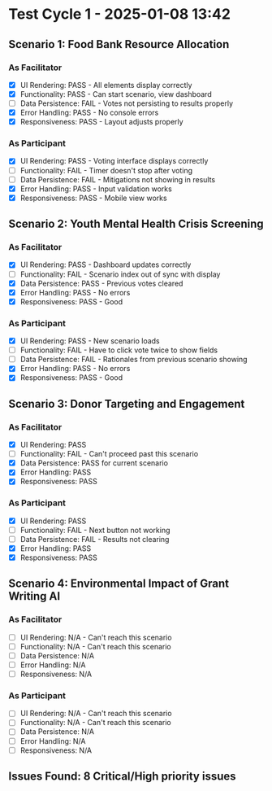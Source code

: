 # Test Cycle 1 - 2025-01-08 13:42

## Scenario 1: Food Bank Resource Allocation
### As Facilitator
- [x] UI Rendering: PASS - All elements display correctly
- [x] Functionality: PASS - Can start scenario, view dashboard
- [ ] Data Persistence: FAIL - Votes not persisting to results properly
- [x] Error Handling: PASS - No console errors
- [x] Responsiveness: PASS - Layout adjusts properly

### As Participant  
- [x] UI Rendering: PASS - Voting interface displays correctly
- [ ] Functionality: FAIL - Timer doesn't stop after voting
- [ ] Data Persistence: FAIL - Mitigations not showing in results
- [x] Error Handling: PASS - Input validation works
- [x] Responsiveness: PASS - Mobile view works

## Scenario 2: Youth Mental Health Crisis Screening
### As Facilitator
- [x] UI Rendering: PASS - Dashboard updates correctly
- [ ] Functionality: FAIL - Scenario index out of sync with display
- [x] Data Persistence: PASS - Previous votes cleared
- [x] Error Handling: PASS - No errors
- [x] Responsiveness: PASS - Good

### As Participant
- [x] UI Rendering: PASS - New scenario loads
- [ ] Functionality: FAIL - Have to click vote twice to show fields
- [ ] Data Persistence: FAIL - Rationales from previous scenario showing
- [x] Error Handling: PASS - No errors
- [x] Responsiveness: PASS - Good

## Scenario 3: Donor Targeting and Engagement
### As Facilitator  
- [x] UI Rendering: PASS
- [ ] Functionality: FAIL - Can't proceed past this scenario
- [x] Data Persistence: PASS for current scenario
- [x] Error Handling: PASS
- [x] Responsiveness: PASS

### As Participant
- [x] UI Rendering: PASS  
- [ ] Functionality: FAIL - Next button not working
- [ ] Data Persistence: FAIL - Results not clearing
- [x] Error Handling: PASS
- [x] Responsiveness: PASS

## Scenario 4: Environmental Impact of Grant Writing AI
### As Facilitator
- [ ] UI Rendering: N/A - Can't reach this scenario
- [ ] Functionality: N/A - Can't reach this scenario
- [ ] Data Persistence: N/A
- [ ] Error Handling: N/A
- [ ] Responsiveness: N/A

### As Participant
- [ ] UI Rendering: N/A - Can't reach this scenario
- [ ] Functionality: N/A - Can't reach this scenario
- [ ] Data Persistence: N/A
- [ ] Error Handling: N/A
- [ ] Responsiveness: N/A

## Issues Found: 8 Critical/High priority issues